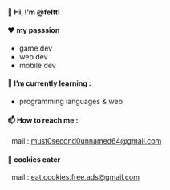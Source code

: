 #### 👋 Hi, I’m @felttl
#### &hearts; my passsion
- game dev
- web dev
- mobile dev
#### 🌱 I’m currently learning :
- programming languages & web
#### 📫 How to reach me :
&nbsp;    mail : must0second0unnamed64@gmail.com 
#### 🍪 cookies eater 
&nbsp;   mail : eat.cookies.free.ads@gmail.com

